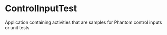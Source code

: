 # ControlInputTest
Application containing activities that are samples for Phantom control inputs or unit tests
